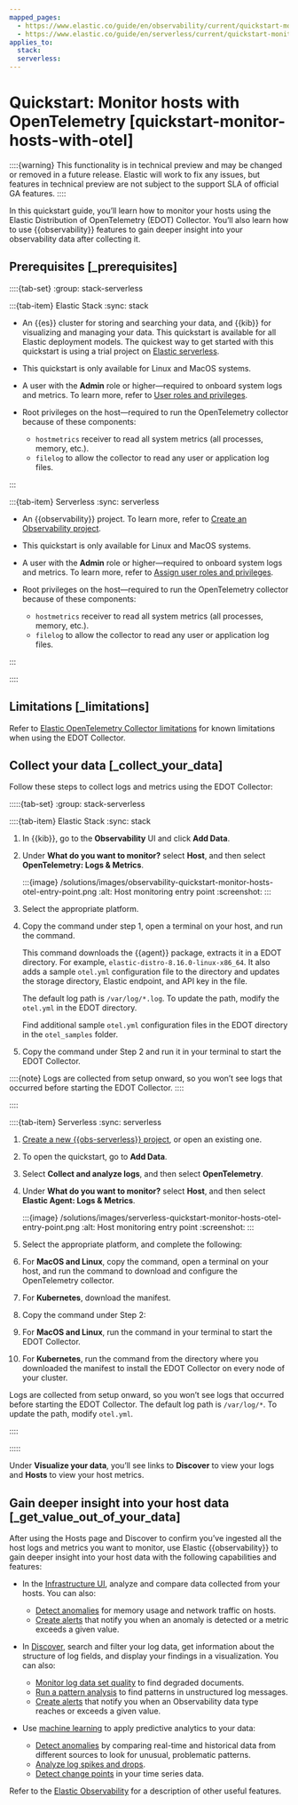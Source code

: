 ```yaml
---
mapped_pages:
  - https://www.elastic.co/guide/en/observability/current/quickstart-monitor-hosts-with-otel.html
  - https://www.elastic.co/guide/en/serverless/current/quickstart-monitor-hosts-with-otel.html
applies_to:
  stack:
  serverless:
---
```


# Quickstart: Monitor hosts with OpenTelemetry [quickstart-monitor-hosts-with-otel]

::::{warning}
This functionality is in technical preview and may be changed or removed in a future release. Elastic will work to fix any issues, but features in technical preview are not subject to the support SLA of official GA features.
::::


In this quickstart guide, you’ll learn how to monitor your hosts using the Elastic Distribution of OpenTelemetry (EDOT) Collector. You’ll also learn how to use {{observability}} features to gain deeper insight into your observability data after collecting it.


## Prerequisites [_prerequisites]

::::{tab-set}
:group: stack-serverless

:::{tab-item} Elastic Stack
:sync: stack

* An {{es}} cluster for storing and searching your data, and {{kib}} for visualizing and managing your data. This quickstart is available for all Elastic deployment models. The quickest way to get started with this quickstart is using a trial project on [Elastic serverless](https://docs.elastic.co/serverless/quickstart-monitor-hosts-with-otel.html).
* This quickstart is only available for Linux and MacOS systems.
* A user with the **Admin** role or higher—required to onboard system logs and metrics. To learn more, refer to [User roles and privileges](../../../deploy-manage/users-roles/cloud-organization/user-roles.md).
* Root privileges on the host—required to run the OpenTelemetry collector because of these components:

    * `hostmetrics` receiver to read all system metrics (all processes, memory, etc.).
    * `filelog` to allow the collector to read any user or application log files.

:::

:::{tab-item} Serverless
:sync: serverless

* An {{observability}} project. To learn more, refer to [Create an Observability project](../../../solutions/observability/get-started/create-an-observability-project.md).
* This quickstart is only available for Linux and MacOS systems.
* A user with the **Admin** role or higher—required to onboard system logs and metrics. To learn more, refer to [Assign user roles and privileges](../../../deploy-manage/users-roles/cloud-organization/user-roles.md#general-assign-user-roles).
* Root privileges on the host—required to run the OpenTelemetry collector because of these components:

    * `hostmetrics` receiver to read all system metrics (all processes, memory, etc.).
    * `filelog` to allow the collector to read any user or application log files.

:::

::::


## Limitations [_limitations]

Refer to [Elastic OpenTelemetry Collector limitations](https://github.com/elastic/opentelemetry/blob/main/docs/EDOT-collector/edot-collector-limitations.md) for known limitations when using the EDOT Collector.


## Collect your data [_collect_your_data]

Follow these steps to collect logs and metrics using the EDOT Collector:

:::::{tab-set}
:group: stack-serverless

::::{tab-item} Elastic Stack
:sync: stack

1. In {{kib}}, go to the **Observability** UI and click **Add Data**.
2. Under **What do you want to monitor?** select **Host**, and then select **OpenTelemetry: Logs & Metrics**.

    :::{image} /solutions/images/observability-quickstart-monitor-hosts-otel-entry-point.png
    :alt: Host monitoring entry point
    :screenshot:
    :::

3. Select the appropriate platform.
4. Copy the command under step 1, open a terminal on your host, and run the command.

    This command downloads the {{agent}} package, extracts it in a EDOT directory. For example, `elastic-distro-8.16.0-linux-x86_64`. It also adds a sample `otel.yml` configuration file to the directory and updates the storage directory, Elastic endpoint, and API key in the file.

    The default log path is `/var/log/*.log`. To update the path, modify the `otel.yml` in the EDOT directory.

    Find additional sample `otel.yml` configuration files in the EDOT directory in the `otel_samples` folder.

5. Copy the command under Step 2 and run it in your terminal to start the EDOT Collector.

::::{note}
Logs are collected from setup onward, so you won’t see logs that occurred before starting the EDOT Collector.
::::

::::

::::{tab-item} Serverless
:sync: serverless

1. [Create a new {{obs-serverless}} project](../../../solutions/observability/get-started/create-an-observability-project.md), or open an existing one.
2. To open the quickstart, go to **Add Data**.
3. Select **Collect and analyze logs**, and then select **OpenTelemetry**.
4. Under **What do you want to monitor?** select **Host**, and then select **Elastic Agent: Logs & Metrics**.

    :::{image} /solutions/images/serverless-quickstart-monitor-hosts-otel-entry-point.png
    :alt: Host monitoring entry point
    :screenshot:
    :::

5. Select the appropriate platform, and complete the following:
6. For **MacOS and Linux**, copy the command, open a terminal on your host, and run the command to download and configure the OpenTelemetry collector.
7. For **Kubernetes**, download the manifest.
8. Copy the command under Step 2:
9. For **MacOS and Linux**, run the command in your terminal to start the EDOT Collector.
10. For **Kubernetes**, run the command from the directory where you downloaded the manifest to install the EDOT Collector on every node of your cluster.

Logs are collected from setup onward, so you won’t see logs that occurred before starting the EDOT Collector. The default log path is `/var/log/*`. To update the path, modify `otel.yml`.

::::

:::::


Under **Visualize your data**, you’ll see links to **Discover** to view your logs and **Hosts** to view your host metrics.


## Gain deeper insight into your host data  [_get_value_out_of_your_data]

After using the Hosts page and Discover to confirm you’ve ingested all the host logs and metrics you want to monitor, use Elastic {{observability}} to gain deeper insight into your host data with the following capabilities and features:

* In the [Infrastructure UI](../../../solutions/observability/infra-and-hosts/analyze-infrastructure-host-metrics.md), analyze and compare data collected from your hosts. You can also:

    * [Detect anomalies](../../../solutions/observability/infra-and-hosts/detect-metric-anomalies.md) for memory usage and network traffic on hosts.
    * [Create alerts](../../../solutions/observability/incident-management/create-manage-rules.md) that notify you when an anomaly is detected or a metric exceeds a given value.

* In [Discover](../../../solutions/observability/logs/discover-logs.md), search and filter your log data, get information about the structure of log fields, and display your findings in a visualization. You can also:

    * [Monitor log data set quality](../../../solutions/observability/data-set-quality-monitoring.md) to find degraded documents.
    * [Run a pattern analysis](../../../explore-analyze/machine-learning/machine-learning-in-kibana/xpack-ml-aiops.md#log-pattern-analysis) to find patterns in unstructured log messages.
    * [Create alerts](../../../solutions/observability/incident-management/create-manage-rules.md) that notify you when an Observability data type reaches or exceeds a given value.

* Use [machine learning](../../../explore-analyze/machine-learning/machine-learning-in-kibana.md) to apply predictive analytics to your data:

    * [Detect anomalies](../../../explore-analyze/machine-learning/anomaly-detection.md) by comparing real-time and historical data from different sources to look for unusual, problematic patterns.
    * [Analyze log spikes and drops](../../../explore-analyze/machine-learning/machine-learning-in-kibana/xpack-ml-aiops.md#log-rate-analysis).
    * [Detect change points](../../../explore-analyze/machine-learning/machine-learning-in-kibana/xpack-ml-aiops.md#change-point-detection) in your time series data.


Refer to the [Elastic Observability](../../../solutions/observability.md) for a description of other useful features.